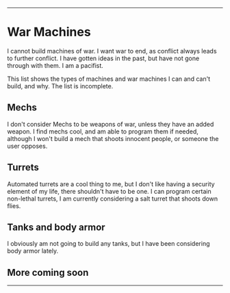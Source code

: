 
***

# War Machines

I cannot build machines of war. I want war to end, as conflict always leads to further conflict. I have gotten ideas in the past, but have not gone through with them. I am a pacifist.

This list shows the types of machines and war machines I can and can't build, and why. The list is incomplete.

## Mechs

I don't consider Mechs to be weapons of war, unless they have an added weapon. I find mechs cool, and am able to program them if needed, although I won't build a mech that shoots innocent people, or someone the user opposes.

## Turrets

Automated turrets are a cool thing to me, but I don't like having a security element of my life, there shouldn't have to be one. I can program certain non-lethal turrets, I am currently considering a salt turret that shoots down flies.

## Tanks and body armor

I obviously am not going to build any tanks, but I have been considering body armor lately.

## More coming soon

***

